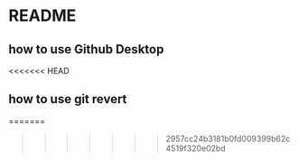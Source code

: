 # README
## how to use Github Desktop
<<<<<<< HEAD
## how to use git revert
=======
>>>>>>> 2957cc24b3181b0fd009399b62c4519f320e02bd
